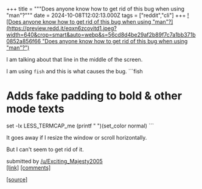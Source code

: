 +++
title = """Does anyone know how to get rid of this bug when using "man"?"""
date = 2024-10-08T12:02:13.000Z
tags = ["reddit","cli"]
+++
[![Does anyone know how to get rid of this bug when using "man"?](https://preview.redd.it/eqxn6zcovitd1.jpeg?width=640&crop=smart&auto=webp&s=56cd8d4be29af2b89f7c7a1bb371b0852a856f66 "Does anyone know how to get rid of this bug when using "man"?")](https://www.reddit.com/r/commandline/comments/1fyy2ls/does_anyone_know_how_to_get_rid_of_this_bug_when/)

I am talking about that line in the middle of the screen.

I am using `fish` and this is what causes the bug. \`\`\`fish

Adds fake padding to bold & other mode texts
============================================

set -lx LESS\_TERMCAP\_me (printf " ")(set\_color normal) \`\`\`

It goes away if I resize the window or scroll horizontally.

But I can't seem to get rid of it.

submitted by [/u/Exciting\_Majesty2005](https://www.reddit.com/user/Exciting_Majesty2005)  
[\[link\]](https://i.redd.it/eqxn6zcovitd1.jpeg) [\[comments\]](https://www.reddit.com/r/commandline/comments/1fyy2ls/does_anyone_know_how_to_get_rid_of_this_bug_when/)

[[source]](https://www.reddit.com/r/commandline/comments/1fyy2ls/does_anyone_know_how_to_get_rid_of_this_bug_when/)
